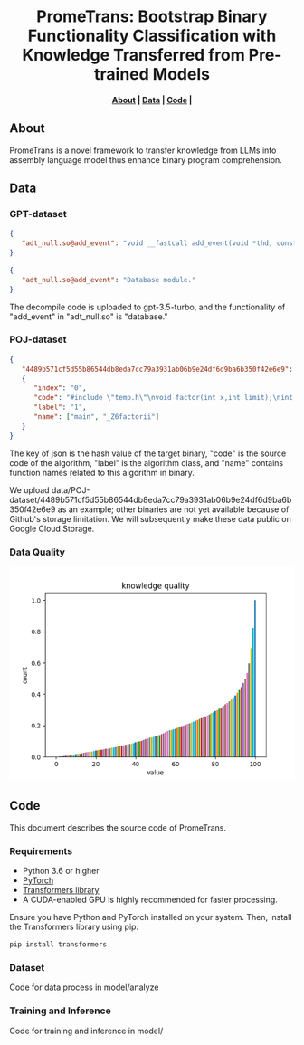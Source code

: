 <h1 align="center">PromeTrans: Bootstrap Binary Functionality Classification with Knowledge Transferred from Pre-trained Models</h1>

<h4 align="center">
<p>
<a href=#about>About</a> |
<a href=#data>Data</a> |
<a href=#code>Code</a> |
<p>
</h4>

## About
PromeTrans is a novel framework to transfer knowledge from LLMs into assembly language model thus enhance binary program comprehension.

## Data

### GPT-dataset

```json
{
   "adt_null.so@add_event": "void __fastcall add_event(void *thd, const char *var, LEX_CSTRING event, const char *data, size_t data_length)\n{\n  size_t v5; // rbx\n  size_t v6; // rax\n  size_t v7; // rbx\n  size_t v8; // r14\n  __int64 v9; // rax\n  char *v10; // r12\n  void (*v11)(__int64, size_t, const char *, ...); // r11\n  __int64 v12; // rax\n  const char *str; // [rsp+0h] [rbp-40h]\n\n  v5 = data_length + event.length + 4;\n  str = event.str;\n  v6 = strlen(var);\n  v7 = v6 + v5;\n  v8 = v6;\n  v9 = ((__int64 (__fastcall *)(_QWORD, size_t, __int64))*mysql_malloc_service)(0LL, v7, 8LL);\n  v10 = (char *)v9;\n  v11 = *(void (**)(__int64, size_t, const char *, ...))my_snprintf_service;\n  if ( v8 )\n  {\n    v11(v9, v7, \"%s%s%s;%s;\", var, \"\\n\", str, data);\n    v12 = 1LL;\n  }\n  else\n  {\n    v11(v9, v7, \"%s%s%s;%s;\", var, \"\", str, data);\n    v12 = 2LL;\n  }\n  v10[v7 - v12] = 0;\n  *mysql_sysvar_event_record.resolve(thd, mysql_sysvar_event_record.offset) = v10;\n}\n"
}
```
```json
{
   "adt_null.so@add_event": "Database module."
}
```

The decompile code is uploaded to gpt-3.5-turbo, and the functionality of "add_event" in "adt_null.so" is "database."


### POJ-dataset
```json
{
   "4489b571cf5d55b86544db8eda7cc79a3931ab06b9e24df6d9ba6b350f42e6e9": 
   {
      "index": "0",
      "code": "#include \"temp.h\"\nvoid factor(int x,int limit);\nint result;\nint main()\n{\n\tint n;\n\tscanf(\"%d\",&n);\n\tint input;\n\tfor(int i=0;i<=n-1;i++)\n\t{\n\t\tscanf(\"%d\",&input);\n\t\tresult=1;//limit?2?????result=1;\n\t\tfactor(input,2);//limit?2?????result=1;\n\t\tprintf(\"%d\\n\",result);\n\t}\n\treturn 0;\n}\nvoid factor(int x,int limit)\n{\n\tint remainder;\n\tif(x<limit)\n\t{\n\t\treturn;\n\t}\n\tfor(int i=limit;i<=x;i++)\n\t{\n\t\tremainder=x%i;\n\t\tif(remainder==0)\n\t\t{\n\t\t\tif(x/i>=i)\n\t\t\t{\n\t\t\t\tresult++;\n\t\t\t\tfactor(x/i,i);\n\t\t\t}\n\t\t}\n\t}\n}",
      "label": "1",
      "name": ["main", "_Z6factorii"]
   }
}
```
The key of json is the hash value of the target binary,  "code" is the source code of the algorithm, "label" is the algorithm class, and "name" contains function names related to this algorithm in binary.

We upload data/POJ-dataset/4489b571cf5d55b86544db8eda7cc79a3931ab06b9e24df6d9ba6b350f42e6e9 as an example; other binaries are not yet available because of Github's storage limitation. We will subsequently make these data public on Google Cloud Storage.

### Data Quality

![data](./images/quality.png)


## Code

This document describes the source code of PromeTrans.


### Requirements
- Python 3.6 or higher
- [PyTorch](https://pytorch.org/get-started/locally/)
- [Transformers library](https://huggingface.co/docs/transformers/installation)
- A CUDA-enabled GPU is highly recommended for faster processing.

Ensure you have Python and PyTorch installed on your system. Then, install the Transformers library using pip:
```bash
pip install transformers
```

### Dataset

Code for data process in model/analyze


### Training and Inference

Code for training and inference in model/